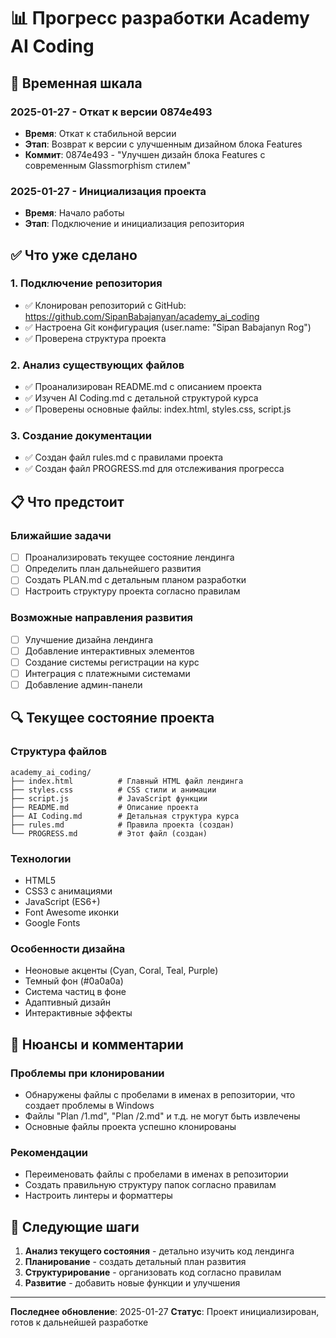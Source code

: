 # 📊 Прогресс разработки Academy AI Coding

## 📅 Временная шкала

### 2025-01-27 - Откат к версии 0874e493
- **Время**: Откат к стабильной версии
- **Этап**: Возврат к версии с улучшенным дизайном блока Features
- **Коммит**: 0874e493 - "Улучшен дизайн блока Features с современным Glassmorphism стилем"

### 2025-01-27 - Инициализация проекта
- **Время**: Начало работы
- **Этап**: Подключение и инициализация репозитория

## ✅ Что уже сделано

### 1. Подключение репозитория
- ✅ Клонирован репозиторий с GitHub: https://github.com/SipanBabajanyan/academy_ai_coding
- ✅ Настроена Git конфигурация (user.name: "Sipan Babajanyn Rog")
- ✅ Проверена структура проекта

### 2. Анализ существующих файлов
- ✅ Проанализирован README.md с описанием проекта
- ✅ Изучен AI Coding.md с детальной структурой курса
- ✅ Проверены основные файлы: index.html, styles.css, script.js

### 3. Создание документации
- ✅ Создан файл rules.md с правилами проекта
- ✅ Создан файл PROGRESS.md для отслеживания прогресса

## 📋 Что предстоит

### Ближайшие задачи
- [ ] Проанализировать текущее состояние лендинга
- [ ] Определить план дальнейшего развития
- [ ] Создать PLAN.md с детальным планом разработки
- [ ] Настроить структуру проекта согласно правилам

### Возможные направления развития
- [ ] Улучшение дизайна лендинга
- [ ] Добавление интерактивных элементов
- [ ] Создание системы регистрации на курс
- [ ] Интеграция с платежными системами
- [ ] Добавление админ-панели

## 🔍 Текущее состояние проекта

### Структура файлов
```
academy_ai_coding/
├── index.html          # Главный HTML файл лендинга
├── styles.css          # CSS стили и анимации
├── script.js           # JavaScript функции
├── README.md           # Описание проекта
├── AI Coding.md        # Детальная структура курса
├── rules.md            # Правила проекта (создан)
└── PROGRESS.md         # Этот файл (создан)
```

### Технологии
- HTML5
- CSS3 с анимациями
- JavaScript (ES6+)
- Font Awesome иконки
- Google Fonts

### Особенности дизайна
- Неоновые акценты (Cyan, Coral, Teal, Purple)
- Темный фон (#0a0a0a)
- Система частиц в фоне
- Адаптивный дизайн
- Интерактивные эффекты

## 📝 Нюансы и комментарии

### Проблемы при клонировании
- Обнаружены файлы с пробелами в именах в репозитории, что создает проблемы в Windows
- Файлы "Plan /1.md", "Plan /2.md" и т.д. не могут быть извлечены
- Основные файлы проекта успешно клонированы

### Рекомендации
- Переименовать файлы с пробелами в именах в репозитории
- Создать правильную структуру папок согласно правилам
- Настроить линтеры и форматтеры

## 🎯 Следующие шаги

1. **Анализ текущего состояния** - детально изучить код лендинга
2. **Планирование** - создать детальный план развития
3. **Структурирование** - организовать код согласно правилам
4. **Развитие** - добавить новые функции и улучшения

---

**Последнее обновление**: 2025-01-27
**Статус**: Проект инициализирован, готов к дальнейшей разработке
